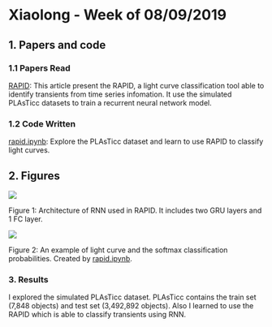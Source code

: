 # Xiaolong - Week of 08/09/2019

## 1. Papers and code

### 1.1 Papers Read

[RAPID](https://arxiv.org/abs/1904.00014): This article present the RAPID, a light curve classification tool able to identify transients from time series infomation. It use the simulated PLAsTicc datasets to train a recurrent neural network model.

### 1.2 Code Written

[rapid.ipynb](https://github.com/xiaolng/weekly_report/blob/master/source/rapid.ipynb): Explore the PLAsTicc dataset and learn to use RAPID to classify light curves.


## 2. Figures

![](https://github.com/xiaolng/weekly_report/blob/master/imgs/0809_rapid_2.png?raw=true)

Figure 1: Architecture of RNN used in RAPID. It includes two GRU layers and 1 FC layer. 

![](https://github.com/xiaolng/weekly_report/blob/master/imgs/0809_rapid_1.png?raw=true)

Figure 2: An example of light curve and the softmax classification probabilities. Created by [rapid.ipynb](https://github.com/xiaolng/weekly_report/blob/master/source/rapid.ipynb).

### 3. Results

I explored the simulated PLAsTicc dataset. PLAsTicc contains the train set (7,848 objects) and test set (3,492,892 objects). Also I learned to use the RAPID which is able to classify transients using RNN. 


